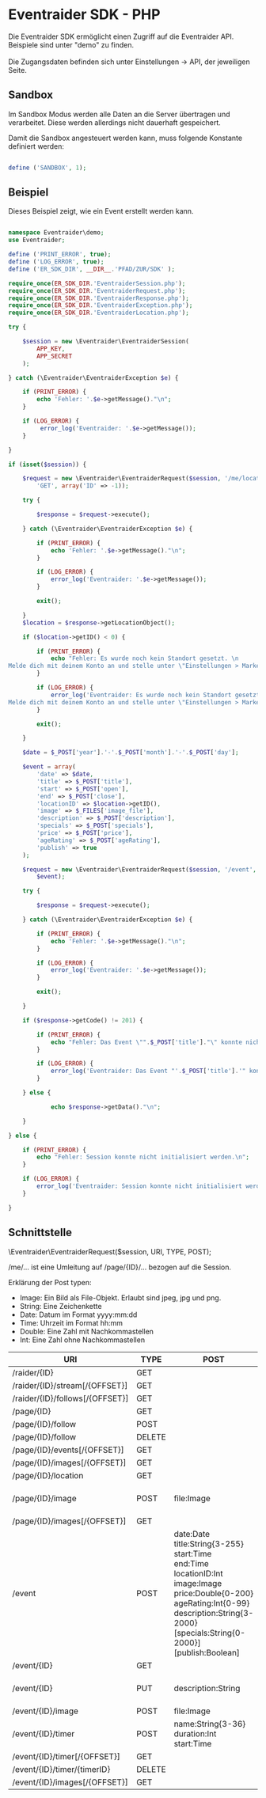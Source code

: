 Eventraider SDK - PHP
========

Die Eventraider SDK ermöglicht einen Zugriff auf die Eventraider API.<br />
Beispiele sind unter "demo" zu finden.<br />
<br />
Die Zugangsdaten befinden sich unter Einstellungen -> API, der jeweiligen Seite.

Sandbox
--------------

Im Sandbox Modus werden alle Daten an die Server übertragen und verarbeitet.
Diese werden allerdings nicht dauerhaft gespeichert. <br />

Damit die Sandbox angesteuert werden kann, muss folgende Konstante definiert werden:

```php

define ('SANDBOX', 1);

```

Beispiel
--------------

Dieses Beispiel zeigt, wie ein Event erstellt werden kann.

```php

namespace Eventraider\demo;
use Eventraider;

define ('PRINT_ERROR', true);
define ('LOG_ERROR', true);
define ('ER_SDK_DIR', __DIR__.'PFAD/ZUR/SDK' );

require_once(ER_SDK_DIR.'EventraiderSession.php');
require_once(ER_SDK_DIR.'EventraiderRequest.php');
require_once(ER_SDK_DIR.'EventraiderResponse.php');
require_once(ER_SDK_DIR.'EventraiderException.php');
require_once(ER_SDK_DIR.'EventraiderLocation.php');

try {

	$session = new \Eventraider\EventraiderSession(
		APP_KEY,
		APP_SECRET
	);

} catch (\Eventraider\EventraiderException $e) {

	if (PRINT_ERROR) {
		echo 'Fehler: '.$e->getMessage()."\n";
	}

	if (LOG_ERROR) {
		 error_log('Eventraider: '.$e->getMessage());
	}

}

if (isset($session)) {

	$request = new \Eventraider\EventraiderRequest($session, '/me/location',
		'GET', array('ID' => -1));

	try {

		$response = $request->execute();

	} catch (\Eventraider\EventraiderException $e) {

		if (PRINT_ERROR) {
			echo 'Fehler: '.$e->getMessage()."\n";
		}

		if (LOG_ERROR) {
			error_log('Eventraider: '.$e->getMessage());
		}

		exit();

	}
	$location = $response->getLocationObject();

	if ($location->getID() < 0) {

		if (PRINT_ERROR) {
			echo "Fehler: Es wurde noch kein Standort gesetzt. \n
Melde dich mit deinem Konto an und stelle unter \"Einstellungen > Marker\" deinen Standort ein.";
		}

		if (LOG_ERROR) {
			error_log('Eventraider: Es wurde noch kein Standort gesetzt. \n
Melde dich mit deinem Konto an und stelle unter \"Einstellungen > Marker\" deinen Standort ein.');
		}

		exit();

	}

	$date = $_POST['year'].'-'.$_POST['month'].'-'.$_POST['day'];

	$event = array(
		'date' => $date,
		'title' => $_POST['title'],
		'start' => $_POST['open'],
		'end' => $_POST['close'],
		'locationID' => $location->getID(),
		'image' => $_FILES['image_file'],
		'description' => $_POST['description'],
		'specials' => $_POST['specials'],
		'price' => $_POST['price'],
		'ageRating' => $_POST['ageRating'],
		'publish' => true
	);

	$request = new \Eventraider\EventraiderRequest($session, '/event', 'POST',
		$event);

	try {

		$response = $request->execute();

	} catch (\Eventraider\EventraiderException $e) {

		if (PRINT_ERROR) {
			echo 'Fehler: '.$e->getMessage()."\n";
		}

		if (LOG_ERROR) {
			error_log('Eventraider: '.$e->getMessage());
		}

		exit();

	}

	if ($response->getCode() != 201) {

		if (PRINT_ERROR) {
			echo "Fehler: Das Event \"".$_POST['title']."\" konnte nicht erstellt werden.\n";
		}

		if (LOG_ERROR) {
			error_log('Eventraider: Das Event "'.$_POST['title'].'" konnte nicht erstellt werden.');
		}

	} else {

			echo $response->getData()."\n";

	}

} else {

	if (PRINT_ERROR) {
		echo "Fehler: Session konnte nicht initialisiert werden.\n";
	}

	if (LOG_ERROR) {
		error_log('Eventraider: Session konnte nicht initialisiert werden.');
	}

}
```

Schnittstelle
--------------

\Eventraider\EventraiderRequest($session, URI, TYPE, POST);

/me/... ist eine Umleitung auf /page/{ID}/... bezogen auf die Session.

Erklärung der Post typen:
 * Image: Ein Bild als File-Objekt. Erlaubt sind jpeg, jpg und png.
 * String: Eine Zeichenkette
 * Date: Datum im Format yyyy:mm:dd
 * Time: Uhrzeit im Format hh:mm
 * Double: Eine Zahl mit Nachkommastellen
 * Int: Eine Zahl ohne Nachkommastellen

| URI                            | TYPE   | POST  |  Notiz  |
| ------------------------------ | ------ | ----- |  ------ |
| /raider/{ID}                   | GET    |       |         |
| /raider/{ID}/stream[/{OFFSET}] | GET    |       |         |
| /raider/{ID}/follows[/{OFFSET}]| GET    |       |         |
| /page/{ID}                     | GET    |       |         |
| /page/{ID}/follow              | POST   |       |         |
| /page/{ID}/follow              | DELETE |       |         |
| /page/{ID}/events[/{OFFSET}]   | GET    |       |         |
| /page/{ID}/images[/{OFFSET}]   | GET    |       |         |
| /page/{ID}/location            | GET    |       |         |
| /page/{ID}/image               | POST   | file:Image | Ändert das Seiten Banner. |
| /page/{ID}/images[/{OFFSET}]   | GET    |       |         |
| /event                         | POST   | date:Date<br />title:String{3-255}<br />start:Time<br />end:Time<br />locationID:Int<br />image:Image<br />price:Double{0-200}<br />ageRating:Int{0-99}<br />description:String{3-2000}<br />[specials:String{0-2000}]<br />[publish:Boolean]<br /> |        |
| /event/{ID}                    | GET    |       |         |
| /event/{ID}                    | PUT    | description:String | Ändert die Event Beschreibung. |
| /event/{ID}/image              | POST   | file:Image |         |
| /event/{ID}/timer              | POST   | name:String{3-36}<br />duration:Int<br />start:Time |         |
| /event/{ID}/timer[/{OFFSET}]   | GET    |       |         |
| /event/{ID}/timer/{timerID}    | DELETE |       |         |
| /event/{ID}/images[/{OFFSET}]  | GET    |       |         |





